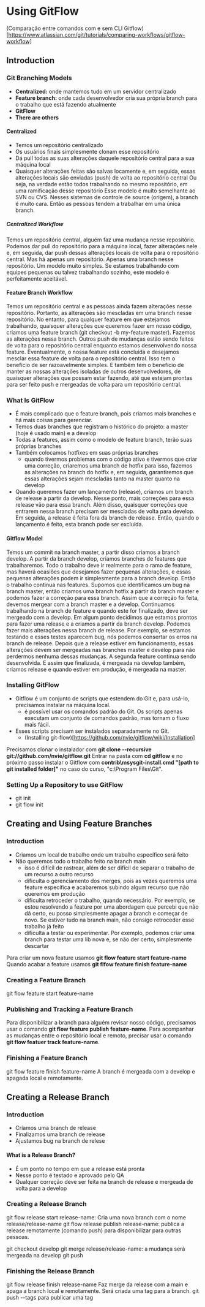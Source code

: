 # Using GitFlow
(Comparação entre comandos com e sem CLI Gitflow)[https://www.atlassian.com/git/tutorials/comparing-workflows/gitflow-workflow]

## Introduction
### Git Branching Models
* **Centralized:** onde mantemos tudo em um servidor centralizado
* **Feature branch:** onde cada desenvolvedor cria sua própria branch para o trabalho que está fazendo atualmente
* **GitFlow** 
* **There are others** 

#### Centralized
* Temos um repositório centralizado
* Os usuários finais simplesmente clonam esse repositório
* Dá pull todas as suas alterações daquele repositório central para a sua máquina local
* Quaisquer alterações feitas são salvas locamente e, em seguida, essas alterações locais são enviadas (push) de volta ao repositório central
Ou seja, na verdade estão todos trabalhando no mesmo repositório, em uma ramificação desse repositório
Esse modelo é muito semelhante ao SVN ou CVS. Nesses sistemas de controle de source (origem), a branch é muito cara. Então as pessoas tendem a trabalhar em uma única branch.

##### Centralized Workflow
Temos um repositório central, alguém faz uma mudança nesse repositório. Podemos dar pull do repositório para a máquina local, fazer alterações nele e, em seguida, dar push dessas alterações locais de volta para o repositório central. Mas há apenas um repositório. Apenas uma branch nesse repositório. Um modelo muito simples. Se estamos trabalhando com equipes pequenas ou talvez trabalhando sozinho, este modelo é perfeitamente aceitável.

#### Feature Branch Workflow
Temos um repositório central e as pessoas ainda fazem alterações nesse repositório. Portanto, as alterações são mescladas em uma branch nesse repositório. No entanto, para qualquer feature em que estejamos trabalhando, quaisquer alterações que queremos fazer em nosso código, criamos uma feature branch (git checkout -b my-feature master). Fazemos as alterações nessa branch. Outros push de mudanças estão sendo feitos de volta para o repositório central enquanto estamos desenvolvendo nossa feature. Eventualmente, o nossa feature está concluída e desejamos mesclar essa feature de volta para o repositório central. Isso tem o benefício de ser razoavelmente simples. E também tem o benefício de manter as nossas alterações isoladas de outros desenvolvedores, de quaisquer alterações que possam estar fazendo, até que estejam prontas para ser feito push e mergeadas de volta para um repositório central.


### What Is GitFlow
* É mais complicado que o feature branch, pois criamos mais branches e há mais coisas para gerenciar.
* Temos duas branches que registram o histórico do projeto: a master (hoje é usado main) e a develop
* Todas a features, assim como o modelo de feature branch, terão suas próprias branches
* Também colocamos hotfixes em suas próprias branches
    * quando tivermos problemas com o código ativo e tivermos que criar uma correção, criaremos uma branch de hotfix para isso, fazemos as alterações na branch do hotfix e, em seguida, garantiremos que essas alterações sejam mescladas tanto na master quanto na develop
* Quando queremos fazer um lançamento (release), criamos um branch de release a partir da develop. Nesse ponto, mais correções para essa release vão para essa branch. Além disso, quaisquer correções que entrarem nessa branch precisam ser mescladas de volta para develop. Em seguida, a release é feita fora da branch de release. Então, quando o lançamento é feito, esta branch pode ser excluída.


#### Gitflow Model
Temos um commit na branch master, a partir disso criamos a branch develop. A partir da branch develop, criamos branches de features que trabalharemos. Todo o trabalho deve ir realmente para o ramo de feature, mas haverá ocasiões que desejamos fazer pequenas alterações, e essas pequenas alterações podem ir simplesmente para a branch develop. Então o trabalho continua nas features. Supomos que identificamos um bug na branch master, então criamos uma branch hotfix a partir da branch master e podemos fazer a correção para essa branch. Assim que a correção foi feita, devemos mergear com a branch master e a develop. Continuamos trabalhando na branch de feature e quando este for finalizado, deve ser mergeado com a develop. Em algum ponto decidimos que estamos prontos para fazer uma release e a criamos a partir da branch develop. Podemos fazer mais alterações nessa branch de release. Por exemplo, se estamos testando e esses testes aparecem bug, nós podemos consertar os erros na branch de release. Depois que a release estiver em funcionamento, essas alterações devem ser mergeadas nas branches master e develop para não perdermos nenhuma dessas mudanças. A segunda feature continua sendo desenvolvida. E assim que finalizada, é mergeada na develop também, criamos release e quando estiver em produção, é mergeada na master.

### Installing GitFlow
* Gitflow é um conjunto de scripts que estendem do Git e, para usá-lo, precisamos instalar na máquina local.
    * é possível usar os comandos padrão do Git. Os scripts apenas executam um conjunto de comandos padrão, mas tornam o fluxo mais fácil.
* Esses scripts precisam ser instalados separadamente no Git. 
    * (Installing git-flow)[https://github.com/nvie/gitflow/wiki/Installation]

Precisamos clonar o instalador com **git clone --recursive git://github.com/nvie/gitflow.git**
Entrar na pasta com **cd gitflow** e no próximo passo instalar o Gitflow com **contrib\msysgit-install.cmd "[path to git installed folder]"** no caso do curso, "c:\Program Files\Git\".


### Setting Up a Repository to use GitFlow
* git init
* git flow init



## Creating and Using Feature Branches
### Introduction
* Criamos um local de trabalho onde um trabalho específico será feito
* Não queremos todo o trabalho feito na branch main
    * isso é difícil de rastrear, além de ser difícil de separar o trabalho de um recurso a outro recurso
    * dificulta o gerenciamento dos merges, pois as vezes queremos uma feature específica e acabaremos subindo algum recurso que não queremos em produção
    * dificulta retroceder o trabalho, quando necessário. Por exemplo, se estou resolvendo a feature por uma abordagem que percebi que não dá certo, eu posso simplesmente apagar a branch e começar de novo. Se estiver tudo na branch main, não consigo retroceder esse trabalho já feito
    * dificulta a testar ou experimentar. Por exemplo, podemos criar uma branch para testar uma lib nova e, se não der certo, simplesmente descartar

Para criar um nova feature usamos **git flow feature start feature-name**
Quando acabar a feature usamos **git flfow feature finish feature-name**

### Creating a Feature Branch
git flow feature start feature-name

### Publishing and Tracking a Feature Branch
Para disponibilizar a branch para alguém revisar nosso código, precisamos usar o comando **git flow feature publish feature-name**.
Para acompanhar as mudanças entre o repositório local e remoto, precisar usar o comando **git flow featuer track feature-name**.

### Finishing a Feature Branch
git flow feature finish feature-name
A branch é mergeada com a develop e apagada local e remotamente.


## Creating a Release Branch
### Introduction
* Criamos uma branch de release
* Finalizamos uma branch de release
* Ajustamos bug na branch de relese

#### What is a Release Branch?
* É um ponto no tempo em que a release está pronta
* Nesse ponto é testado e aprovado pelo QA
* Qualquer correção deve ser feita na branch de release e mergeada de volta para a develop

### Creating a Release Branch
git flow release start release-name: Cria uma nova branch com o nome release/release-name
git flow release publish release-name: publica a release remotamente (comando push) para disponibilizar para outras pessoas.

git checkout develop
git merge release/release-name: a mudança será mergeada na develop
git push

### Finishing the Release Branch
git flow release finish release-name
Faz merge da release com a main e apaga a branch local e remotamente.
Será criada uma tag para a branch.
git push --tags para publicar uma tag







